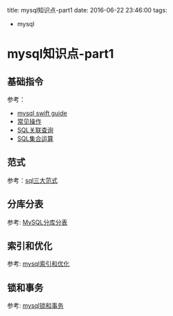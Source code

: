 title: mysql知识点-part1
date: 2016-06-22 23:46:00
tags:
- mysql


# mysql知识点-part1

## 基础指令

参考：

* [mysql swift guide](mysql-swift-guide.md)
* [常见操作](mysql-common-cmd.md)
* [SQL关联查询](mysql-join.md)
* [SQL集合运算](sql-combine.md)

## 范式

参考：[sql三大范式](sql三大范式.md)

## 分库分表

参考: [MySQL分库分表](mysql分库分表.md)

## 索引和优化

参考: [mysql索引和优化](mysql索引和优化.md)

## 锁和事务

参考: [mysql锁和事务](mysql锁和事务.md)



